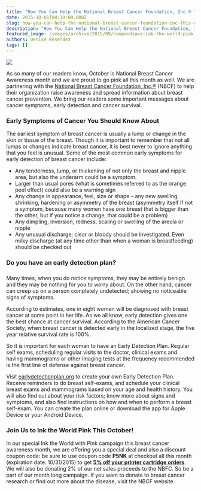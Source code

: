 ```yaml
---
title: "How You Can Help the National Breast Cancer Foundation, Inc.® This October"
date: 2015-10-01T04:19:00.000Z
slug: how-you-can-help-the-national-breast-cancer-foundation-inc-this-october
description: "How You Can Help the National Breast Cancer Foundation, Inc.® This October"
featured_image: /images/archive/2015/09/compandsave-ink-the-world-pink.jpg
authors: Denise Resendez
tags: []
---
```


[![](/blog/images/compandsave-ink-the-world-pink.jpg)](https://www.compandsave.com/expired-deals)

As so many of our readers know, October is National Breast Cancer Awareness month and we are proud to go pink all this month as well. We are partnering with the [National Breast Cancer Foundation, Inc.®](https://www.nationalbreastcancer.org/) (NBCF) to help their organization raise awareness and spread information about breast cancer prevention. We bring our readers some important messages about cancer symptoms, early detection and cancer survival.

### Early Symptoms of Cancer You Should Know About 

The earliest symptom of breast cancer is usually a lump or change in the skin or tissue of the breast. Though it is important to remember that not all lumps or changes indicate breast cancer, it is best never to ignore anything that you feel is unusual. Some of the most common early symptoms for early detection of breast cancer include:

* Any tenderness, lump, or thickening of not only the breast and nipple area, but also the underarm could be a symptom.
* Larger than usual pores (what is sometimes referred to as the orange peel effect) could also be a warning sign
* Any change in appearance, feel, size or shape – any new swelling, shrinking, hardening or asymmetry of the breast (asymmetry itself if not a symptom, because many women have one breast that is bigger than the other, but if you notice a change, that could be a problem)
* Any dimpling, inversion, redness, scaling or swelling of the areola or nipple
* Any unusual discharge; clear or bloody should be investigated. Even milky discharge (at any time other than when a woman is breastfeeding) should be checked out

### Do you have an early detection plan?

### 

Many times, when you do notice symptoms, they may be entirely benign and they may be nothing for you to worry about. On the other hand, cancer can creep up on a person completely undetected; showing no noticeable signs of symptoms.

According to estimates, one in eight women will be diagnosed with breast cancer at some point in her life. As we all know, early detection gives one the best chance at cancer survival. According to the American Cancer Society, when breast cancer is detected early in the localized stage, the five year relative survival rate is 100%.

So it is important for each woman to have an Early Detection Plan. Regular self exams, scheduling regular visits to the doctor, clinical exams and having mammograms or other imaging tests at the frequency recommended is the first line of defense against breast cancer.

Visit [earlydetectionplan.org](http://earlydetectionplan.org/) to create your own Early Detection Plan. Receive reminders to do breast self-exams, and schedule your clinical breast exams and mammograms based on your age and health history. You will also find out about your risk factors; know more about signs and symptoms, and also find instructions on how and when to perform a breast self-exam. You can create the plan online or download the app for Apple Device or your Android Device.

### Join Us to Ink the World Pink This October!

In our special Ink the World with Pink campaign this breast cancer awareness month, we are offering you a special deal and also a discount coupon code: be sure to use coupon code **P5NK** at checkout all this month (expiration date: 10/31/2015) to get [**5% off your printer cartridge orders**](https://www.compandsave.com/expired-deals). We will also be donating 2% of our net sales proceeds to the NBFC. So be a part of our month long campaign. If you want to donate to breast cancer research or find out more about the disease, visit the NBCF website.